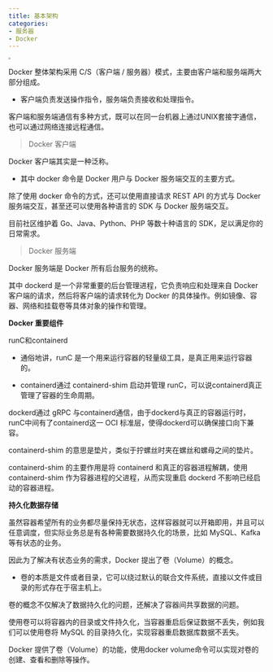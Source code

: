```yaml
---
title: 基本架构
categories:
- 服务器 
- Docker
---
```


<img src="https://img-blog.csdnimg.cn/2fa8a8eb327e494bb7bdc4cddf8c3754.png" style="zoom:25%;" />

Docker 整体架构采用 C/S（客户端 / 服务器）模式，主要由客户端和服务端两大部分组成。

* 客户端负责发送操作指令，服务端负责接收和处理指令。

客户端和服务端通信有多种方式，既可以在同一台机器上通过UNIX套接字通信，也可以通过网络连接远程通信。

> Docker 客户端

Docker 客户端其实是一种泛称。

* 其中 docker 命令是 Docker 用户与 Docker 服务端交互的主要方式。

除了使用 docker 命令的方式，还可以使用直接请求 REST API 的方式与 Docker 服务端交互，甚至还可以使用各种语言的 SDK 与 Docker 服务端交互。

目前社区维护着 Go、Java、Python、PHP 等数十种语言的 SDK，足以满足你的日常需求。

> Docker 服务端

Docker 服务端是 Docker 所有后台服务的统称。

其中 dockerd 是一个非常重要的后台管理进程，它负责响应和处理来自 Docker 客户端的请求，然后将客户端的请求转化为 Docker 的具体操作。例如镜像、容器、网络和挂载卷等具体对象的操作和管理。

**Docker 重要组件**

runC和containerd

* 通俗地讲，runC 是一个用来运行容器的轻量级工具，是真正用来运行容器的。

* containerd通过 containerd-shim 启动并管理 runC，可以说containerd真正管理了容器的生命周期。

dockerd通过 gRPC 与containerd通信，由于dockerd与真正的容器运行时，runC中间有了containerd这一 OCI 标准层，使得dockerd可以确保接口向下兼容。

containerd-shim 的意思是垫片，类似于拧螺丝时夹在螺丝和螺母之间的垫片。

containerd-shim 的主要作用是将 containerd 和真正的容器进程解耦，使用 containerd-shim 作为容器进程的父进程，从而实现重启 dockerd 不影响已经启动的容器进程。

**持久化数据存储**

虽然容器希望所有的业务都尽量保持无状态，这样容器就可以开箱即用，并且可以任意调度，但实际业务总是有各种需要数据持久化的场景，比如 MySQL、Kafka 等有状态的业务。

因此为了解决有状态业务的需求，Docker 提出了卷（Volume）的概念。

* 卷的本质是文件或者目录，它可以绕过默认的联合文件系统，直接以文件或目录的形式存在于宿主机上。

卷的概念不仅解决了数据持久化的问题，还解决了容器间共享数据的问题。

使用卷可以将容器内的目录或文件持久化，当容器重启后保证数据不丢失，例如我们可以使用卷将 MySQL 的目录持久化，实现容器重启数据库数据不丢失。

Docker 提供了卷（Volume）的功能，使用docker volume命令可以实现对卷的创建、查看和删除等操作。